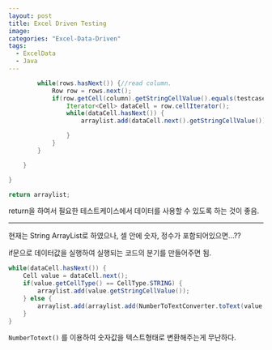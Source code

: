 ```yaml
---
layout: post
title: Excel Driven Testing
image:
categories: "Excel-Data-Driven"
tags:
  - ExcelData
  - Java
---
```




```java
        while(rows.hasNext()) {//read column.
            Row row = rows.next();
            if(row.getCell(column).getStringCellValue().equals(testcase)) {
                Iterator<Cell> dataCell = row.cellIterator();
                while(dataCell.hasNext()) {
                    arraylist.add(dataCell.next().getStringCellValue());

                }
            }
        }

    }

}

return arraylist;

```
return을 하여서 필요한 테스트케이스에서 데이터를 사용할 수 있도록 하는 것이 좋음.

- - - -
현재는 String ArrayList로 하였으나, 셀 안에 숫자, 정수가 포함되어있으면...??

if문으로 데이터값을 실행하여 실행되는 코드의 분기를 만들어주면 됨.
```java
while(dataCell.hasNext()) {
    Cell value = dataCell.next();
    if(value.getCellType() == CellType.STRING) {
        arraylist.add(value.getStringCellValue());
    } else {
        arraylist.add(arraylist.add(NumberToTextConverter.toText(value.getNumericCellValue()));
    }
}

```

`NumberTotext()` 를 이용하여 숫자값을 텍스트형태로 변환해주는게 무난하다.